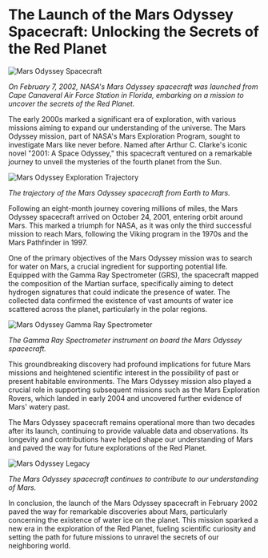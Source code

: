 # **The Launch of the Mars Odyssey Spacecraft: Unlocking the Secrets of the Red Planet**

![Mars Odyssey Spacecraft](/img/1690218635758.png)

*On February 7, 2002, NASA's Mars Odyssey spacecraft was launched from Cape Canaveral Air Force Station in Florida, embarking on a mission to uncover the secrets of the Red Planet.*

The early 2000s marked a significant era of exploration, with various missions aiming to expand our understanding of the universe. The Mars Odyssey mission, part of NASA's Mars Exploration Program, sought to investigate Mars like never before. Named after Arthur C. Clarke's iconic novel "2001: A Space Odyssey," this spacecraft ventured on a remarkable journey to unveil the mysteries of the fourth planet from the Sun.

![Mars Odyssey Exploration Trajectory](/img/1690218643315.png)

*The trajectory of the Mars Odyssey spacecraft from Earth to Mars.*

Following an eight-month journey covering millions of miles, the Mars Odyssey spacecraft arrived on October 24, 2001, entering orbit around Mars. This marked a triumph for NASA, as it was only the third successful mission to reach Mars, following the Viking program in the 1970s and the Mars Pathfinder in 1997.

One of the primary objectives of the Mars Odyssey mission was to search for water on Mars, a crucial ingredient for supporting potential life. Equipped with the Gamma Ray Spectrometer (GRS), the spacecraft mapped the composition of the Martian surface, specifically aiming to detect hydrogen signatures that could indicate the presence of water. The collected data confirmed the existence of vast amounts of water ice scattered across the planet, particularly in the polar regions.

![Mars Odyssey Gamma Ray Spectrometer](/img/1690218650602.png)

*The Gamma Ray Spectrometer instrument on board the Mars Odyssey spacecraft.*

This groundbreaking discovery had profound implications for future Mars missions and heightened scientific interest in the possibility of past or present habitable environments. The Mars Odyssey mission also played a crucial role in supporting subsequent missions such as the Mars Exploration Rovers, which landed in early 2004 and uncovered further evidence of Mars' watery past.

The Mars Odyssey spacecraft remains operational more than two decades after its launch, continuing to provide valuable data and observations. Its longevity and contributions have helped shape our understanding of Mars and paved the way for future explorations of the Red Planet.

![Mars Odyssey Legacy](/img/1690218657847.png)

*The Mars Odyssey spacecraft continues to contribute to our understanding of Mars.*

In conclusion, the launch of the Mars Odyssey spacecraft in February 2002 paved the way for remarkable discoveries about Mars, particularly concerning the existence of water ice on the planet. This mission sparked a new era in the exploration of the Red Planet, fueling scientific curiosity and setting the path for future missions to unravel the secrets of our neighboring world.